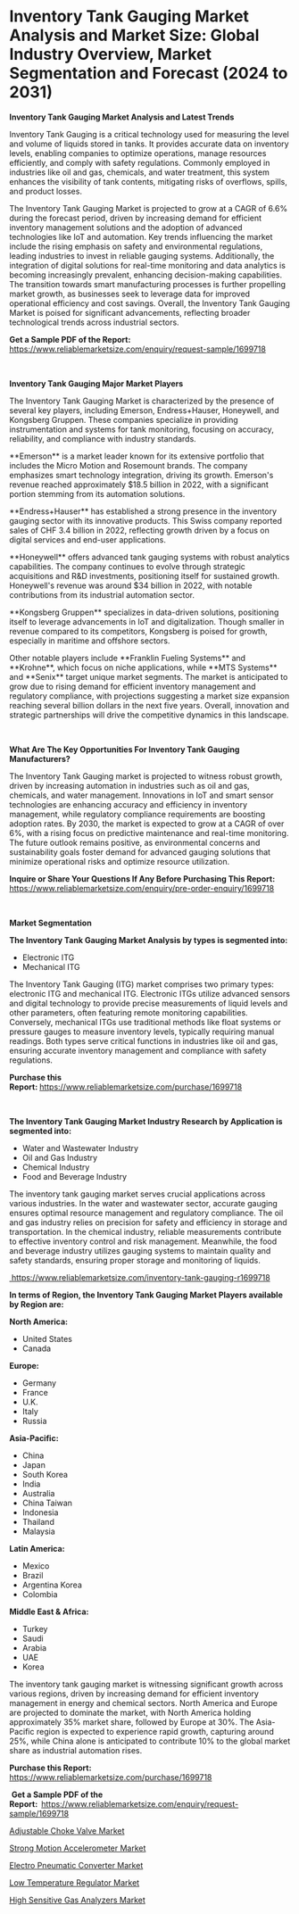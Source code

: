 <p><h1>Inventory Tank Gauging Market Analysis and Market Size: Global Industry Overview, Market Segmentation and Forecast (2024 to 2031)</h1></p><p><strong>Inventory Tank Gauging Market Analysis and Latest Trends</strong></p>
<p><p>Inventory Tank Gauging is a critical technology used for measuring the level and volume of liquids stored in tanks. It provides accurate data on inventory levels, enabling companies to optimize operations, manage resources efficiently, and comply with safety regulations. Commonly employed in industries like oil and gas, chemicals, and water treatment, this system enhances the visibility of tank contents, mitigating risks of overflows, spills, and product losses.</p><p>The Inventory Tank Gauging Market is projected to grow at a CAGR of 6.6% during the forecast period, driven by increasing demand for efficient inventory management solutions and the adoption of advanced technologies like IoT and automation. Key trends influencing the market include the rising emphasis on safety and environmental regulations, leading industries to invest in reliable gauging systems. Additionally, the integration of digital solutions for real-time monitoring and data analytics is becoming increasingly prevalent, enhancing decision-making capabilities. The transition towards smart manufacturing processes is further propelling market growth, as businesses seek to leverage data for improved operational efficiency and cost savings. Overall, the Inventory Tank Gauging Market is poised for significant advancements, reflecting broader technological trends across industrial sectors.</p></p>
<p><strong>Get a Sample PDF of the Report:&nbsp;</strong> <a href="https://www.reliablemarketsize.com/enquiry/request-sample/1699718?utm_campaign=1170&utm_medium=2&utm_source=Github&utm_content=ia&utm_term=20102024&utm_id=inventory-tank-gauging">https://www.reliablemarketsize.com/enquiry/request-sample/1699718</a></p>
<p>&nbsp;</p>
<p><strong>Inventory Tank Gauging Major Market Players</strong></p>
<p><p>The Inventory Tank Gauging Market is characterized by the presence of several key players, including Emerson, Endress+Hauser, Honeywell, and Kongsberg Gruppen. These companies specialize in providing instrumentation and systems for tank monitoring, focusing on accuracy, reliability, and compliance with industry standards.</p><p>**Emerson** is a market leader known for its extensive portfolio that includes the Micro Motion and Rosemount brands. The company emphasizes smart technology integration, driving its growth. Emerson's revenue reached approximately $18.5 billion in 2022, with a significant portion stemming from its automation solutions.</p><p>**Endress+Hauser** has established a strong presence in the inventory gauging sector with its innovative products. This Swiss company reported sales of CHF 3.4 billion in 2022, reflecting growth driven by a focus on digital services and end-user applications.</p><p>**Honeywell** offers advanced tank gauging systems with robust analytics capabilities. The company continues to evolve through strategic acquisitions and R&D investments, positioning itself for sustained growth. Honeywell's revenue was around $34 billion in 2022, with notable contributions from its industrial automation sector.</p><p>**Kongsberg Gruppen** specializes in data-driven solutions, positioning itself to leverage advancements in IoT and digitalization. Though smaller in revenue compared to its competitors, Kongsberg is poised for growth, especially in maritime and offshore sectors.</p><p>Other notable players include **Franklin Fueling Systems** and **Krohne**, which focus on niche applications, while **MTS Systems** and **Senix** target unique market segments. The market is anticipated to grow due to rising demand for efficient inventory management and regulatory compliance, with projections suggesting a market size expansion reaching several billion dollars in the next five years. Overall, innovation and strategic partnerships will drive the competitive dynamics in this landscape.</p></p>
<p>&nbsp;</p>
<p><strong>What Are The Key Opportunities For Inventory Tank Gauging Manufacturers?</strong></p>
<p><p>The Inventory Tank Gauging market is projected to witness robust growth, driven by increasing automation in industries such as oil and gas, chemicals, and water management. Innovations in IoT and smart sensor technologies are enhancing accuracy and efficiency in inventory management, while regulatory compliance requirements are boosting adoption rates. By 2030, the market is expected to grow at a CAGR of over 6%, with a rising focus on predictive maintenance and real-time monitoring. The future outlook remains positive, as environmental concerns and sustainability goals foster demand for advanced gauging solutions that minimize operational risks and optimize resource utilization.</p></p>
<p><strong>Inquire or Share Your Questions If Any Before Purchasing This Report:</strong> <a href="https://www.reliablemarketsize.com/enquiry/pre-order-enquiry/1699718?utm_campaign=1170&utm_medium=2&utm_source=Github&utm_content=ia&utm_term=20102024&utm_id=inventory-tank-gauging">https://www.reliablemarketsize.com/enquiry/pre-order-enquiry/1699718</a></p>
<p>&nbsp;</p>
<p><strong>Market Segmentation</strong></p>
<p><strong>The Inventory Tank Gauging Market Analysis by types is segmented into:</strong></p>
<p><ul><li>Electronic ITG</li><li>Mechanical ITG</li></ul></p>
<p><p>The Inventory Tank Gauging (ITG) market comprises two primary types: electronic ITG and mechanical ITG. Electronic ITGs utilize advanced sensors and digital technology to provide precise measurements of liquid levels and other parameters, often featuring remote monitoring capabilities. Conversely, mechanical ITGs use traditional methods like float systems or pressure gauges to measure inventory levels, typically requiring manual readings. Both types serve critical functions in industries like oil and gas, ensuring accurate inventory management and compliance with safety regulations.</p></p>
<p><strong>Purchase this Report:&nbsp;</strong><a href="https://www.reliablemarketsize.com/purchase/1699718?utm_campaign=1170&utm_medium=2&utm_source=Github&utm_content=ia&utm_term=20102024&utm_id=inventory-tank-gauging">https://www.reliablemarketsize.com/purchase/1699718</a></p>
<p>&nbsp;</p>
<p><strong>The Inventory Tank Gauging Market Industry Research by Application is segmented into:</strong></p>
<p><ul><li>Water and Wastewater Industry</li><li>Oil and Gas Industry</li><li>Chemical Industry</li><li>Food and Beverage Industry</li></ul></p>
<p><p>The inventory tank gauging market serves crucial applications across various industries. In the water and wastewater sector, accurate gauging ensures optimal resource management and regulatory compliance. The oil and gas industry relies on precision for safety and efficiency in storage and transportation. In the chemical industry, reliable measurements contribute to effective inventory control and risk management. Meanwhile, the food and beverage industry utilizes gauging systems to maintain quality and safety standards, ensuring proper storage and monitoring of liquids.</p></p>
<p><a href="https://www.reliablemarketsize.com/inventory-tank-gauging-r1699718?utm_campaign=1170&utm_medium=2&utm_source=Github&utm_content=ia&utm_term=20102024&utm_id=inventory-tank-gauging">&nbsp;https://www.reliablemarketsize.com/inventory-tank-gauging-r1699718</a></p>
<p><strong>In terms of Region, the Inventory Tank Gauging Market Players available by Region are:</strong></p>
<p>
    <p> <strong> North America: </strong>
        <ul>
            <li>United States</li>
            <li>Canada</li>
        </ul>
        </p> 
    <p> <strong> Europe: </strong>
        <ul>
            <li>Germany</li>
            <li>France</li>
            <li>U.K.</li>
            <li>Italy</li>
            <li>Russia</li>
        </ul>
        </p> 
    <p> <strong> Asia-Pacific: </strong>
        <ul>
            <li>China</li>
            <li>Japan</li>
            <li>South Korea</li>
            <li>India</li>
            <li>Australia</li>
            <li>China Taiwan</li>
            <li>Indonesia</li>
            <li>Thailand</li>
            <li>Malaysia</li>
        </ul>
        </p> 
    <p> <strong> Latin America: </strong>
        <ul>
            <li>Mexico</li>
            <li>Brazil</li>
            <li>Argentina Korea</li>
            <li>Colombia</li>
        </ul>
        </p> 
    <p> <strong> Middle East & Africa: </strong>
        <ul>
            <li>Turkey</li>
            <li>Saudi</li>
            <li>Arabia</li>
            <li>UAE</li>
            <li>Korea</li>
        </ul>
    </p>
    </p>
<p><p>The inventory tank gauging market is witnessing significant growth across various regions, driven by increasing demand for efficient inventory management in energy and chemical sectors. North America and Europe are projected to dominate the market, with North America holding approximately 35% market share, followed by Europe at 30%. The Asia-Pacific region is expected to experience rapid growth, capturing around 25%, while China alone is anticipated to contribute 10% to the global market share as industrial automation rises.</p></p>
<p><strong>Purchase this Report: </strong><a href="https://www.reliablemarketsize.com/purchase/1699718?utm_campaign=1170&utm_medium=2&utm_source=Github&utm_content=ia&utm_term=20102024&utm_id=inventory-tank-gauging">https://www.reliablemarketsize.com/purchase/1699718</a></p>
<p>&nbsp;<strong>Get a Sample PDF of the Report:&nbsp;&nbsp;</strong><a href="https://www.reliablemarketsize.com/enquiry/request-sample/1699718?utm_campaign=1170&utm_medium=2&utm_source=Github&utm_content=ia&utm_term=20102024&utm_id=inventory-tank-gauging">https://www.reliablemarketsize.com/enquiry/request-sample/1699718</a></p>
<p><strong></strong></p>
<p><p><a href="https://github.com/sofayahoo2023/Market-Research-Report-List-6/blob/main/adjustable-choke-valve-market.md?utm_campaign=1170&utm_medium=2&utm_source=Github&utm_content=ia&utm_term=20102024&utm_id=inventory-tank-gauging">Adjustable Choke Valve Market</a></p><p><a href="https://issuu.com/reportprime-2/docs/strong-motion-accelerometer-market-_e7d448505886e4?utm_campaign=1170&utm_medium=2&utm_source=Github&utm_content=ia&utm_term=20102024&utm_id=inventory-tank-gauging">Strong Motion Accelerometer Market</a></p><p><a href="https://www.linkedin.com/pulse/global-perspectives-electro-pneumatic-converter-market-lyhte?utm_campaign=1170&utm_medium=2&utm_source=Github&utm_content=ia&utm_term=20102024&utm_id=inventory-tank-gauging">Electro Pneumatic Converter Market</a></p><p><a href="https://github.com/shanicesca7t/Market-Research-Report-List-1/blob/main/low-temperature-regulator-market.md?utm_campaign=1170&utm_medium=2&utm_source=Github&utm_content=ia&utm_term=20102024&utm_id=inventory-tank-gauging">Low Temperature Regulator Market</a></p><p><a href="https://www.linkedin.com/pulse/high-sensitive-gas-analyzers-market-size-status-forecast-dbkce?utm_campaign=1170&utm_medium=2&utm_source=Github&utm_content=ia&utm_term=20102024&utm_id=inventory-tank-gauging">High Sensitive Gas Analyzers Market</a></p></p>